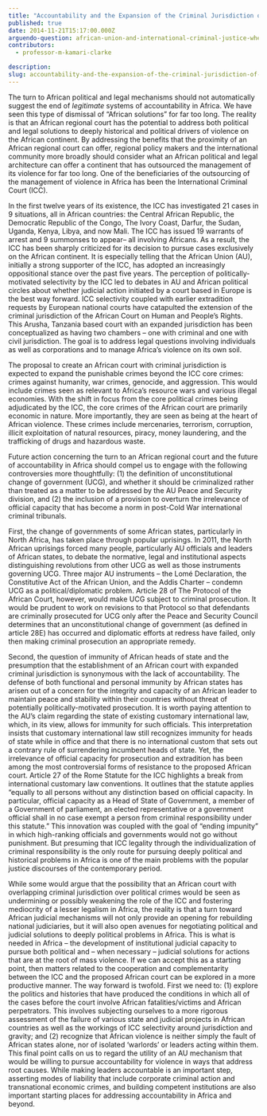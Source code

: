 ```yaml
---
title: "Accountability and the Expansion of the Criminal Jurisdiction of the African Court"
published: true
date: 2014-11-21T15:17:00.000Z
arguendo-question: african-union-and-international-criminal-justice-where-does-it-go-from-here
contributors:
  - professor-m-kamari-clarke

description:
slug: accountability-and-the-expansion-of-the-criminal-jurisdiction-of-the-african-court
---
```


The turn to African political and legal mechanisms should not automatically suggest the end of _legitimate_ systems of accountability in Africa. We have seen this type of dismissal of “African solutions” for far too long. The reality is that an African regional court has the potential to address both political and legal solutions to deeply historical and political drivers of violence on the African continent. By addressing the benefits that the proximity of an African regional court can offer, regional policy makers and the international community more broadly should consider what an African political and legal architecture can offer a continent that has outsourced the management of its violence for far too long. One of the beneficiaries of the outsourcing of the management of violence in Africa has been the International Criminal Court (ICC).

In the first twelve years of its existence, the ICC has investigated 21 cases in 9 situations, all in African countries: the Central African Republic, the Democratic Republic of the Congo, The Ivory Coast, Darfur, the Sudan, Uganda, Kenya, Libya, and now Mali. The ICC has issued 19 warrants of arrest and 9 summonses to appear– all involving Africans. As a result, the ICC has been sharply criticized for its decision to pursue cases exclusively on the African continent. It is especially telling that the African Union (AU), initially a strong supporter of the ICC, has adopted an increasingly oppositional stance over the past five years. The perception of politically-motivated selectivity by the ICC led to debates in AU and African political circles about whether judicial action initiated by a court based in Europe is the best way forward. ICC selectivity coupled with earlier extradition requests by European national courts have catapulted the extension of the criminal jurisdiction of the African Court on Human and People’s Rights. This Arusha, Tanzania based court with an expanded jurisdiction has been conceptualized as having two chambers – one with criminal and one with civil jurisdiction. The goal is to address legal questions involving individuals as well as corporations and to manage Africa’s violence on its own soil.

The proposal to create an African court with criminal jurisdiction is expected to expand the punishable crimes beyond the ICC core crimes: crimes against humanity, war crimes, genocide, and aggression. This would include crimes seen as relevant to Africa’s resource wars and various illegal economies. With the shift in focus from the core political crimes being adjudicated by the ICC, the core crimes of the African court are primarily economic in nature. More importantly, they are seen as being at the heart of African violence. These crimes include mercenaries, terrorism, corruption, illicit exploitation of natural resources, piracy, money laundering, and the trafficking of drugs and hazardous waste.

Future action concerning the turn to an African regional court and the future of accountability in Africa should compel us to engage with the following controversies more thoughtfully: (1) the definition of unconstitutional change of government (UCG), and whether it should be criminalized rather than treated as a matter to be addressed by the AU Peace and Security division, and (2) the inclusion of a provision to overturn the irrelevance of official capacity that has become a norm in post-Cold War international criminal tribunals.

First, the change of governments of some African states, particularly in North Africa, has taken place through popular uprisings. In 2011, the North African uprisings forced many people, particularly AU officials and leaders of African states, to debate the normative, legal and institutional aspects distinguishing revolutions from other UCG as well as those instruments governing UCG. Three major AU instruments – the Lomé Declaration, the Constitutive Act of the African Union, and the Addis Charter – condemn UCG as a political/diplomatic problem. Article 28 of The Protocol of the African Court, however, would make UCG subject to criminal prosecution. It would be prudent to work on revisions to that Protocol so that defendants are criminally prosecuted for UCG only after the Peace and Security Council determines that an unconstitutional change of government (as defined in article 28E) has occurred and diplomatic efforts at redress have failed, only then making criminal prosecution an appropriate remedy.

Second, the question of immunity of African heads of state and the presumption that the establishment of an African court with expanded criminal jurisdiction is synonymous with the lack of accountability. The defense of both functional and personal immunity by African states has arisen out of a concern for the integrity and capacity of an African leader to maintain peace and stability within their countries without threat of potentially politically-motivated prosecution. It is worth paying attention to the AU’s claim regarding the state of existing customary international law, which, in its view, allows for immunity for such officials. This interpretation insists that customary international law still recognizes immunity for heads of state while in office and that there is no international custom that sets out a contrary rule of surrendering incumbent heads of state. Yet, the irrelevance of official capacity for prosecution and extradition has been among the most controversial forms of resistance to the proposed African court. Article 27 of the Rome Statute for the ICC highlights a break from international customary law conventions. It outlines that the statute applies “equally to all persons without any distinction based on official capacity. In particular, official capacity as a Head of State of Government, a member of a Government of parliament, an elected representative or a government official shall in no case exempt a person from criminal responsibility under this statute.” This innovation was coupled with the goal of “ending impunity” in which high-ranking officials and governments would not go without punishment. But presuming that ICC legality through the individualization of criminal responsibility is the only route for pursuing deeply political and historical problems in Africa is one of the main problems with the popular justice discourses of the contemporary period.

While some would argue that the possibility that an African court with overlapping criminal jurisdiction over political crimes would be seen as undermining or possibly weakening the role of the ICC and fostering mediocrity of a lesser legalism in Africa, the reality is that a turn toward African judicial mechanisms will not only provide an opening for rebuilding national judiciaries, but it will also open avenues for negotiating political and judicial solutions to deeply political problems in Africa. This is what is needed in Africa – the development of institutional judicial capacity to pursue both political and – when necessary – judicial solutions for actions that are at the root of mass violence. If we can accept this as a starting point, then matters related to the cooperation and complementarity between the ICC and the proposed African court can be explored in a more productive manner. The way forward is twofold. First we need to: (1) explore the politics and histories that have produced the conditions in which all of the cases before the court involve African fatalities/victims and African perpetrators. This involves subjecting ourselves to a more rigorous assessment of the failure of various state and judicial projects in African countries as well as the workings of ICC selectivity around jurisdiction and gravity; and (2) recognize that African violence is neither simply the fault of African states alone, nor of isolated ‘warlords’ or leaders acting within them. This final point calls on us to regard the utility of an AU mechanism that would be willing to pursue accountability for violence in ways that address root causes. While making leaders accountable is an important step, asserting modes of liability that include corporate criminal action and transnational economic crimes, and building competent institutions are also important starting places for addressing accountability in Africa and beyond.

